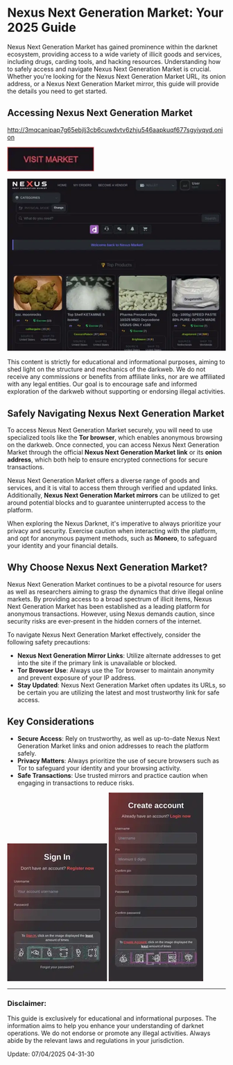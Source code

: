 # Nexus Next Generation Market: Your 2025 Guide

Nexus Next Generation Market has gained prominence within the darknet ecosystem, providing access to a wide variety of illicit goods and services, including drugs, carding tools, and hacking resources. Understanding how to safely access and navigate Nexus Next Generation Market is crucial. Whether you're looking for the Nexus Next Generation Market URL, its onion address, or a Nexus Next Generation Market mirror, this guide will provide the details you need to get started.

## Accessing Nexus Next Generation Market

http://3mqcanipap7g65ebjlj3cb6cuwdvtv6zhju546aapkuqf677sgyiyqyd.onion

[<img src="/screenshot/session.webp" width="200">](http://3mqcanipap7g65ebjlj3cb6cuwdvtv6zhju546aapkuqf677sgyiyqyd.onion)

<a href="http://3mqcanipap7g65ebjlj3cb6cuwdvtv6zhju546aapkuqf677sgyiyqyd.onion"><img src="/screenshot/view.webp" alt="image" style="max-width: 100%;"></a>

This content is strictly for educational and informational purposes, aiming to shed light on the structure and mechanics of the darkweb. We do not receive any commissions or benefits from affiliate links, nor are we affiliated with any legal entities. Our goal is to encourage safe and informed exploration of the darkweb without supporting or endorsing illegal activities.

## Safely Navigating Nexus Next Generation Market

To access Nexus Next Generation Market securely, you will need to use specialized tools like the **Tor browser**, which enables anonymous browsing on the darkweb. Once connected, you can access Nexus Next Generation Market through the official **Nexus Next Generation Market link** or its **onion address**, which both help to ensure encrypted connections for secure transactions.

Nexus Next Generation Market offers a diverse range of goods and services, and it is vital to access them through verified and updated links. Additionally, **Nexus Next Generation Market mirrors** can be utilized to get around potential blocks and to guarantee uninterrupted access to the platform.

When exploring the Nexus Darknet, it's imperative to always prioritize your privacy and security. Exercise caution when interacting with the platform, and opt for anonymous payment methods, such as **Monero**, to safeguard your identity and your financial details.

## Why Choose Nexus Next Generation Market?

Nexus Next Generation Market continues to be a pivotal resource for users as well as researchers aiming to grasp the dynamics that drive illegal online markets. By providing access to a broad spectrum of illicit items, Nexus Next Generation Market has been established as a leading platform for anonymous transactions. However, using Nexus demands caution, since security risks are ever-present in the hidden corners of the internet.

To navigate Nexus Next Generation Market effectively, consider the following safety precautions:

-   **Nexus Next Generation Mirror Links**: Utilize alternate addresses to get into the site if the primary link is unavailable or blocked.
-   **Tor Browser Use**: Always use the Tor browser to maintain anonymity and prevent exposure of your IP address.
-   **Stay Updated**: Nexus Next Generation Market often updates its URLs, so be certain you are utilizing the latest and most trustworthy link for safe access.

## Key Considerations

-   **Secure Access**: Rely on trustworthy, as well as up-to-date Nexus Next Generation Market links and onion addresses to reach the platform safely.
-   **Privacy Matters**: Always prioritize the use of secure browsers such as Tor to safeguard your identity and your browsing activity.
-   **Safe Transactions**: Use trusted mirrors and practice caution when engaging in transactions to reduce risks.

<a href="http://3mqcanipap7g65ebjlj3cb6cuwdvtv6zhju546aapkuqf677sgyiyqyd.onion"><img src="/screenshot/toolbar.webp" alt="image" style="max-width: 100%;"></a>
<a href="http://3mqcanipap7g65ebjlj3cb6cuwdvtv6zhju546aapkuqf677sgyiyqyd.onion"><img src="/screenshot/shell.webp" alt="image" style="max-width: 100%;"></a>

---

### Disclaimer:

This guide is exclusively for educational and informational purposes. The information aims to help you enhance your understanding of darknet operations. We do not endorse or promote any illegal activities. Always abide by the relevant laws and regulations in your jurisdiction.



Update:  07/04/2025 04-31-30